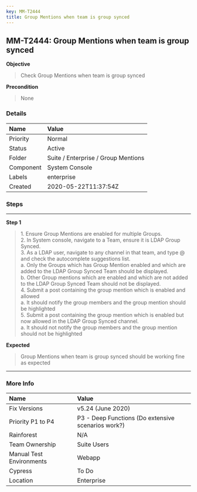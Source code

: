 ```yaml
---
key: MM-T2444
title: Group Mentions when team is group synced
---
```


## MM-T2444: Group Mentions when team is group synced

**Objective**

> <article>Check Group Mentions when team is group synced</article>

**Precondition**

> <article>None</article>

### Details

| Name      | Value                               |
| :-------- | :---------------------------------- |
| Priority  | Normal                              |
| Status    | Active                              |
| Folder    | Suite / Enterprise / Group Mentions |
| Component | System Console                      |
| Labels    | enterprise                          |
| Created   | 2020-05-22T11:37:54Z                |

### Steps

<hr/>

**Step 1**

> <article>1. Ensure Group Mentions are enabled for multiple Groups.<br>2. In System console, navigate to a Team, ensure it is LDAP Group Synced.<br>3. As a LDAP user, navigate to any channel in that team, and type @ and check the autocomplete suggestions list.<br>a. Only the Groups which has Group Mention enabled and which are added to the LDAP Group Synced Team should be displayed.<br>b. Other Group mentions which are enabled and which are not added to the LDAP Group Synced Team should not be displayed.<br>4. Submit a post containing the group mention which is enabled and allowed<br>a. It should notify the group members and the group mention should be highlighted<br>5. Submit a post containing the group mention which is enabled but now allowed in the LDAP Group Synced channel.<br>a. It should not notify the group members and the group mention should not be highlighted</article>

**Expected**

> <article>Group Mentions when team is group synced should be working fine as expected</article>

<hr/>

### More Info

| Name                     | Value                                              |
| :----------------------- | :------------------------------------------------- |
| Fix Versions             | v5.24 (June 2020)                                  |
| Priority P1 to P4        | P3 - Deep Functions (Do extensive scenarios work?) |
| Rainforest               | N/A                                                |
| Team Ownership           | Suite Users                                        |
| Manual Test Environments | Webapp                                             |
| Cypress                  | To Do                                              |
| Location                 | Enterprise                                         |
